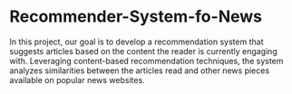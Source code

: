 # Recommender-System-fo-News
In this project, our goal is to develop a recommendation system that suggests articles based on the content the reader is currently engaging with. Leveraging content-based recommendation techniques, the system analyzes similarities between the articles read and other news pieces available on popular news websites.
